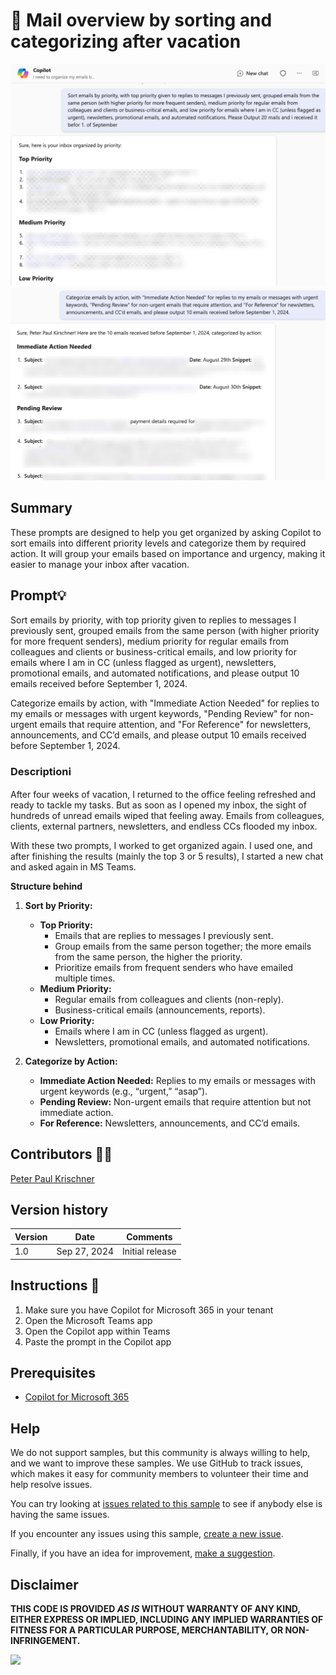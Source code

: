 # 🚀 Mail overview by sorting and categorizing after vacation

![Sort emails by priority](./assets/demo.png)
![Categorize emails by action](./assets/demo1.png)

## Summary

These prompts are designed to help you get organized by asking Copilot to sort emails into different priority levels and categorize them by required action. It will group your emails based on importance and urgency, making it easier to manage your inbox after vacation.

## Prompt💡

Sort emails by priority, with top priority given to replies to messages I previously sent, grouped emails from the same person (with higher priority for more frequent senders), medium priority for regular emails from colleagues and clients or business-critical emails, and low priority for emails where I am in CC (unless flagged as urgent), newsletters, promotional emails, and automated notifications, and please output 10 emails received before September 1, 2024.


Categorize emails by action, with "Immediate Action Needed" for replies to my emails or messages with urgent keywords, "Pending Review" for non-urgent emails that require attention, and "For Reference" for newsletters, announcements, and CC’d emails, and please output 10 emails received before September 1, 2024.

### Descriptionℹ️

After four weeks of vacation, I returned to the office feeling refreshed and ready to tackle my tasks. But as soon as I opened my inbox, the sight of hundreds of unread emails wiped that feeling away. Emails from colleagues, clients, external partners, newsletters, and endless CCs flooded my inbox.

With these two prompts, I worked to get organized again. I used one, and after finishing the results (mainly the top 3 or 5 results), I started a new chat and asked again in MS Teams.


**Structure behind**

1. **Sort by Priority:**
   - **Top Priority:**
     - Emails that are replies to messages I previously sent.
     - Group emails from the same person together; the more emails from the same person, the higher the priority.
     - Prioritize emails from frequent senders who have emailed multiple times.
   - **Medium Priority:**
     - Regular emails from colleagues and clients (non-reply).
     - Business-critical emails (announcements, reports).
   - **Low Priority:**
     - Emails where I am in CC (unless flagged as urgent).
     - Newsletters, promotional emails, and automated notifications.

2. **Categorize by Action:**
   - **Immediate Action Needed:** Replies to my emails or messages with urgent keywords (e.g., “urgent,” “asap”).
   - **Pending Review:** Non-urgent emails that require attention but not immediate action.
   - **For Reference:** Newsletters, announcements, and CC’d emails.



## Contributors 👨‍💻

[Peter Paul Krischner](https://github.com/petkir)

## Version history

Version|Date|Comments
-------|----|--------
1.0|Sep 27, 2024|Initial release

## Instructions 📝

1. Make sure you have Copilot for Microsoft 365 in your tenant
2. Open the Microsoft Teams app
3. Open the Copilot app within Teams
4. Paste the prompt in the Copilot app


## Prerequisites

* [Copilot for Microsoft 365](https://developer.microsoft.com/microsoft-365/dev-program)

## Help

We do not support samples, but this community is always willing to help, and we want to improve these samples. We use GitHub to track issues, which makes it easy for  community members to volunteer their time and help resolve issues.

You can try looking at [issues related to this sample](https://github.com/pnp/copilot-prompts/issues?q=label%3A%22sample%3A%20YOUR-SAMPLE-NAME%22) to see if anybody else is having the same issues.

If you encounter any issues using this sample, [create a new issue](https://github.com/pnp/copilot-prompts/issues/new).

Finally, if you have an idea for improvement, [make a suggestion](https://github.com/pnp/copilot-prompts/issues/new).

## Disclaimer

**THIS CODE IS PROVIDED *AS IS* WITHOUT WARRANTY OF ANY KIND, EITHER EXPRESS OR IMPLIED, INCLUDING ANY IMPLIED WARRANTIES OF FITNESS FOR A PARTICULAR PURPOSE, MERCHANTABILITY, OR NON-INFRINGEMENT.**

![](https://m365-visitor-stats.azurewebsites.net/SamplesGallery/copilotprompts-m365-mail-overview-vacation)
